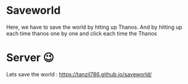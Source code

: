 # Saveworld

Here, we have to save the world by htting up Thanos. And by hitting up each time thanos one by one and click each time the Thanos

# Server 😉

Lets save the world : https://tanzil786.github.io/saveworld/
